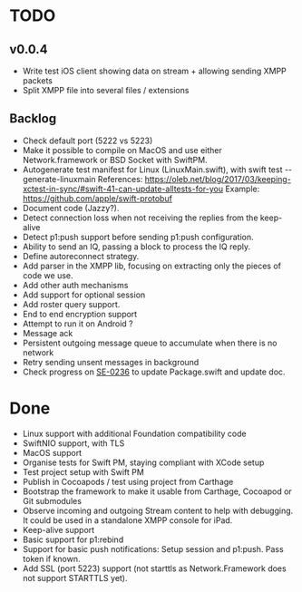 # TODO

## v0.0.4

- Write test iOS client showing data on stream + allowing sending XMPP packets
- Split XMPP file into several files / extensions

## Backlog

- Check default port (5222 vs 5223)
- Make it possible to compile on MacOS and use either Network.framework or BSD Socket with SwiftPM.
- Autogenerate test manifest for Linux (LinuxMain.swift), with swift test --generate-linuxmain
  References: https://oleb.net/blog/2017/03/keeping-xctest-in-sync/#swift-41-can-update-alltests-for-you
  Example: https://github.com/apple/swift-protobuf
- Document code (Jazzy?).
- Detect connection loss when not receiving the replies from the keep-alive
- Detect p1:push support before sending p1:push configuration.
- Ability to send an IQ, passing a block to process the IQ reply.
- Define autoreconnect strategy.
- Add parser in the XMPP lib, focusing on extracting only the pieces of code we use.
- Add other auth mechanisms
- Add support for optional session
- Add roster query support.
- End to end encryption support
- Attempt to run it on Android ?
- Message ack
- Persistent outgoing message queue to accumulate when there is no network
- Retry sending unsent messages in background
- Check progress on [SE-0236](https://forums.swift.org/t/se-0236-package-manager-platform-deployment-settings/17992) to update Package.swift and update doc.

# Done

- Linux support with additional Foundation compatibility code
- SwiftNIO support, with TLS
- MacOS support
- Organise tests for Swift PM, staying compliant with XCode setup
- Test project setup with Swift PM
- Publish in Cocoapods / test using project from Carthage
- Bootstrap the framework to make it usable from Carthage, Cocoapod or Git submodules
- Observe incoming and outgoing Stream content to help with debugging. It could be used in a standalone XMPP console for iPad.
- Keep-alive support
- Basic support for p1:rebind
- Support for basic push notifications: Setup session and p1:push. Pass token if known.
- Add SSL (port 5223) support (not starttls as Network.Framework does not support STARTTLS yet).

